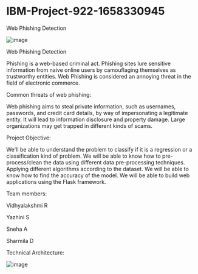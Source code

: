 # IBM-Project-922-1658330945

Web Phishing Detection

![image](https://user-images.githubusercontent.com/98167400/202630017-caaa18b8-99a6-4adf-a396-5e969033eb67.png)

Web Phishing Detection

Phishing is a web-based criminal act. Phishing sites lure sensitive information from naive online users by camouflaging themselves as trustworthy entities. Web Phishing is considered an annoying threat in the field of electronic commerce.

Common threats of web phishing:

Web phishing aims to steal private information, such as usernames, passwords, and credit card details, by way of impersonating a legitimate entity.
It will lead to information disclosure and property damage.
Large organizations may get trapped in different kinds of scams.

Project Objective:

We'll be able to understand the problem to classify if it is a regression or a classification kind of problem.
We will be able to know how to pre-process/clean the data using different data pre-processing techniques.
Applying different algorithms according to the dataset.
We will be able to know how to find the accuracy of the model.
We will be able to build web applications using the Flask framework.

Team members:

Vidhyalakshmi R

Yazhini S

Sneha A

Sharmila D

Technical Architecture:

![image](https://user-images.githubusercontent.com/98167400/202630656-b75efd39-b498-430d-a9c0-4c2ce3164ceb.png)
